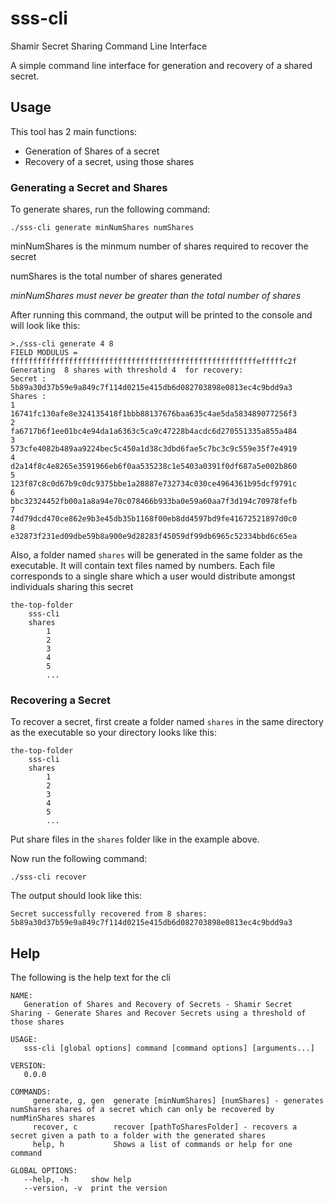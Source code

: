 # sss-cli
Shamir Secret Sharing Command Line Interface

A simple command line interface for generation and recovery of a shared secret. 

## Usage

This tool has 2 main functions:
- Generation of Shares of a secret
- Recovery of a secret, using those shares

### Generating a Secret and Shares

To generate shares, run the following command:

`./sss-cli generate minNumShares numShares`

minNumShares is the minmum number of shares required to recover the secret

numShares is the total number of shares generated

*minNumShares must never be greater than the total number of shares*

After running this command, the output will be printed to the console and will look like this:

```
>./sss-cli generate 4 8
FIELD MODULUS = fffffffffffffffffffffffffffffffffffffffffffffffffffffffefffffc2f
Generating  8 shares with threshold 4  for recovery:
Secret :  5b89a30d37b59e9a849c7f114d0215e415db6d082703898e0813ec4c9bdd9a3
Shares :
1        16741fc130afe8e324135418f1bbb88137676baa635c4ae5da583489077256f3
2        fa6717b6f1ee01bc4e94da1a6363c5ca9c47228b4acdc6d270551335a855a484
3        573cfe4082b489aa9224bec5c450a1d38c3dbd6fae5c7bc3c9c559e35f7e4919
4        d2a14f8c4e8265e3591966eb6f0aa535238c1e5403a0391f0df687a5e002b860
5        123f87c8c0d67b9c0dc9375bbe1a28887e732734c030ce4964361b95dcf9791c
6        bbc32324452fb00a1a8a94e70c078466b933ba0e59a60aa7f3d194c70978fefb
7        74d79dcd470ce862e9b3e45db35b1168f00eb8dd4597bd9fe41672521897d0c0
8        e32873f231ed09dbe59b8a900e9d28283f45059df99db6965c52334bbd6c65ea
```

Also, a folder named `shares` will be generated in the same folder as the executable. It will contain text files named by numbers. Each file corresponds to a single share which a user would distribute amongst individuals sharing this secret

```
the-top-folder
    sss-cli
    shares
        1
        2
        3
        4
        5
        ...
```

### Recovering a Secret

To recover a secret, first create a folder named `shares` in the same directory as the executable so your directory looks like this:

```
the-top-folder
    sss-cli
    shares
        1
        2
        3
        4
        5
        ...
```

Put share files in the `shares` folder like in the example above.

Now run the following command:

`./sss-cli recover`

The output should look like this:

```
Secret successfully recovered from 8 shares: 5b89a30d37b59e9a849c7f114d0215e415db6d082703898e0813ec4c9bdd9a3
```

## Help

The following is the help text for the cli

```
NAME:
   Generation of Shares and Recovery of Secrets - Shamir Secret Sharing - Generate Shares and Recover Secrets using a threshold of those shares

USAGE:
   sss-cli [global options] command [command options] [arguments...]

VERSION:
   0.0.0

COMMANDS:
     generate, g, gen  generate [minNumShares] [numShares] - generates numShares shares of a secret which can only be recovered by numMinShares shares
     recover, c        recover [pathToSharesFolder] - recovers a secret given a path to a folder with the generated shares
     help, h           Shows a list of commands or help for one command

GLOBAL OPTIONS:
   --help, -h     show help
   --version, -v  print the version
```